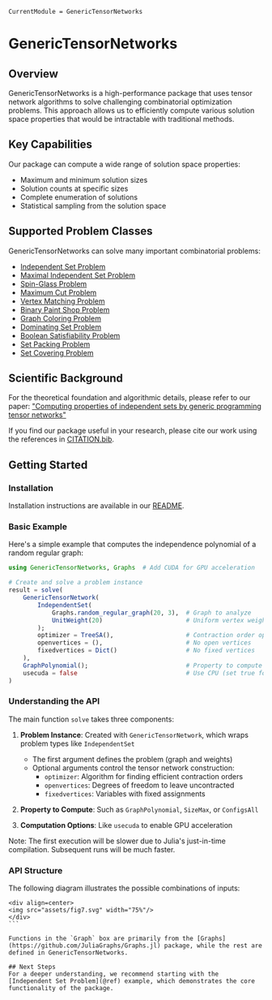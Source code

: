 ```@meta
CurrentModule = GenericTensorNetworks
```

# GenericTensorNetworks

## Overview
GenericTensorNetworks is a high-performance package that uses tensor network algorithms to solve challenging combinatorial optimization problems. This approach allows us to efficiently compute various solution space properties that would be intractable with traditional methods.

## Key Capabilities
Our package can compute a wide range of solution space properties:

* Maximum and minimum solution sizes
* Solution counts at specific sizes
* Complete enumeration of solutions
* Statistical sampling from the solution space

## Supported Problem Classes
GenericTensorNetworks can solve many important combinatorial problems:

* [Independent Set Problem](@ref)
* [Maximal Independent Set Problem](@ref)
* [Spin-Glass Problem](@ref)
* [Maximum Cut Problem](@ref)
* [Vertex Matching Problem](@ref)
* [Binary Paint Shop Problem](@ref)
* [Graph Coloring Problem](@ref)
* [Dominating Set Problem](@ref)
* [Boolean Satisfiability Problem](@ref)
* [Set Packing Problem](@ref)
* [Set Covering Problem](@ref)

## Scientific Background
For the theoretical foundation and algorithmic details, please refer to our paper:
["Computing properties of independent sets by generic programming tensor networks"](https://arxiv.org/abs/2205.03718)

If you find our package useful in your research, please cite our work using the references in [CITATION.bib](https://github.com/QuEraComputing/GenericTensorNetworks.jl/blob/master/CITATION.bib).

## Getting Started

### Installation
Installation instructions are available in our [README](https://github.com/QuEraComputing/GenericTensorNetworks.jl).

### Basic Example
Here's a simple example that computes the independence polynomial of a random regular graph:

```julia
using GenericTensorNetworks, Graphs  # Add CUDA for GPU acceleration

# Create and solve a problem instance
result = solve(
    GenericTensorNetwork(
        IndependentSet(
            Graphs.random_regular_graph(20, 3),  # Graph to analyze
            UnitWeight(20)                       # Uniform vertex weights
        );
        optimizer = TreeSA(),                    # Contraction order optimizer
        openvertices = (),                       # No open vertices
        fixedvertices = Dict()                   # No fixed vertices
    ),
    GraphPolynomial();                           # Property to compute
    usecuda = false                              # Use CPU (set true for GPU)
)
```

### Understanding the API

The main function `solve` takes three components:

1. **Problem Instance**: Created with `GenericTensorNetwork`, which wraps problem types like `IndependentSet`
   - The first argument defines the problem (graph and weights)
   - Optional arguments control the tensor network construction:
     - `optimizer`: Algorithm for finding efficient contraction orders
     - `openvertices`: Degrees of freedom to leave uncontracted
     - `fixedvertices`: Variables with fixed assignments

2. **Property to Compute**: Such as `GraphPolynomial`, `SizeMax`, or `ConfigsAll`

3. **Computation Options**: Like `usecuda` to enable GPU acceleration

Note: The first execution will be slower due to Julia's just-in-time compilation. Subsequent runs will be much faster.

### API Structure
The following diagram illustrates the possible combinations of inputs:

```@raw html
<div align=center>
<img src="assets/fig7.svg" width="75%"/>
</div>
```⠀

Functions in the `Graph` box are primarily from the [Graphs](https://github.com/JuliaGraphs/Graphs.jl) package, while the rest are defined in GenericTensorNetworks.

## Next Steps
For a deeper understanding, we recommend starting with the [Independent Set Problem](@ref) example, which demonstrates the core functionality of the package.
```